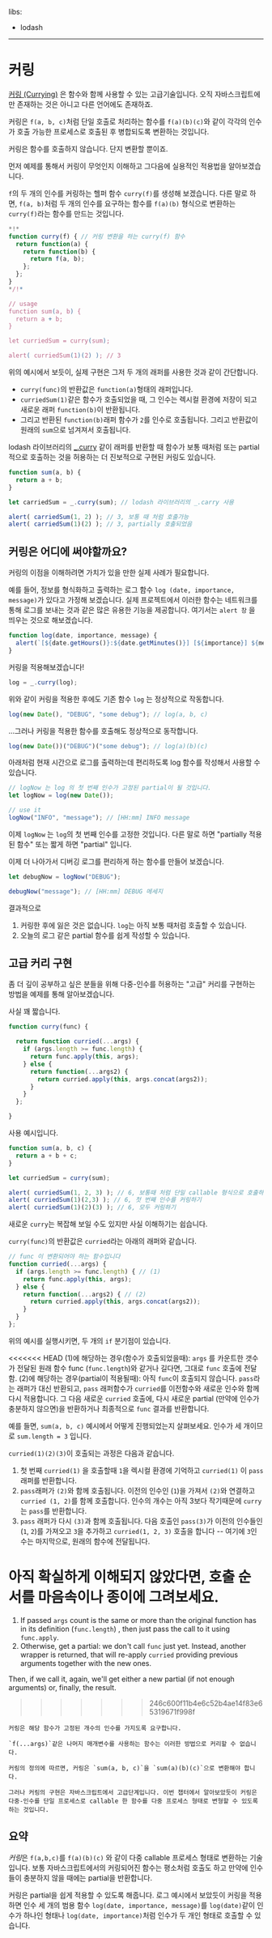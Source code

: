 libs:
  - lodash

---

# 커링

[커링 (Currying)](https://en.wikipedia.org/wiki/Currying) 은 함수와 함께 사용할 수 있는 고급기술입니다. 오직 자바스크립트에만 존재하는 것은 아니고 다른 언어에도 존재하죠.

커링은 `f(a, b, c)`처럼 단일 호출로 처리하는 함수를 `f(a)(b)(c)`와 같이 각각의 인수가 호출 가능한 프로세스로 호출된 후 병합되도록 변환하는 것입니다.

커링은 함수를 호출하지 않습니다. 단지 변환할 뿐이죠.

먼저 예제를 통해서 커링이 무엇인지 이해하고 그다음에 실용적인 적용법을 알아보겠습니다.

`f`의 두 개의 인수를 커링하는 헬퍼 함수 `curry(f)`를 생성해 보겠습니다. 다른 말로 하면, `f(a, b)`처럼 두 개의 인수를 요구하는 함수를 `f(a)(b)` 형식으로 변환하는 `curry(f)`라는 함수를 만드는 것입니다.

```js run
*!*
function curry(f) { // 커링 변환을 하는 curry(f) 함수
  return function(a) {
    return function(b) {
      return f(a, b);
    };
  };
}
*/!*

// usage
function sum(a, b) {
  return a + b;
}

let curriedSum = curry(sum);

alert( curriedSum(1)(2) ); // 3
```

위의 예시에서 보듯이, 실제 구현은 그저 두 개의 래퍼를 사용한 것과 같이 간단합니다.

- `curry(func)`의 반환값은 `function(a)`형태의 래퍼입니다.
- `curriedSum(1)`같은 함수가 호출되었을 때, 그 인수는 렉시컬 환경에 저장이 되고 새로운 래퍼 `function(b)`이 반환됩니다.
- 그리고 반환된 `function(b)`래퍼 함수가 `2`를 인수로 호출됩니다. 그리고 반환값이 원래의 `sum`으로 넘겨져서 호출됩니다. 

lodash 라이브러리의 [_.curry](https://lodash.com/docs#curry) 같이 래퍼를 반환할 때 함수가 보통 때처럼 또는 partial 적으로 호출하는 것을 허용하는 더 진보적으로 구현된 커링도 있습니다.

```js run
function sum(a, b) {
  return a + b;
}

let carriedSum = _.curry(sum); // lodash 라이브러리의 _.carry 사용

alert( carriedSum(1, 2) ); // 3, 보통 때 처럼 호출가능
alert( carriedSum(1)(2) ); // 3, partially 호출되었음
```

## 커링은 어디에 써야할까요?

커링의 이점을 이해하려면 가치가 있을 만한 실제 사례가 필요합니다.

예를 들어, 정보를 형식화하고 출력하는 로그 함수 `log (date, importance, message)`가 있다고 가정해 보겠습니다. 실제 프로젝트에서 이러한 함수는 네트워크를 통해 로그를 보내는 것과 같은 많은 유용한 기능을 제공합니다. 여기서는 `alert 창` 을 띄우는 것으로 해보겠습니다.

```js
function log(date, importance, message) {
  alert(`[${date.getHours()}:${date.getMinutes()}] [${importance}] ${message}`);
}
```

커링을 적용해보겠습니다!

```js
log = _.curry(log);
```

위와 같이 커링을 적용한 후에도 기존 함수 `log` 는 정상적으로 작동합니다.

```js
log(new Date(), "DEBUG", "some debug"); // log(a, b, c)
```

...그러나 커링을 적용한 함수를 호출해도 정상적으로 동작합니다.

```js
log(new Date())("DEBUG")("some debug"); // log(a)(b)(c)
```

아래처럼 현재 시간으로 로그를 출력하는데 편리하도록 log 함수를 작성해서 사용할 수 있습니다.

```js
// logNow 는 log 의 첫 번째 인수가 고정된 partial이 될 것입니다.
let logNow = log(new Date());

// use it
logNow("INFO", "message"); // [HH:mm] INFO message
```

이제 `logNow` 는 `log`의 첫 번째 인수를 고정한 것입니다. 다른 말로 하면 "partially 적용된 함수" 또는 짧게 하면 "partial" 입니다.

이제 더 나아가서 디버깅 로그를 편리하게 하는 함수를 만들어 보겠습니다.

```js
let debugNow = logNow("DEBUG");

debugNow("message"); // [HH:mm] DEBUG 메세지
```

결과적으로
1. 커링한 후에 잃은 것은 없습니다. `log`는 아직 보통 때처럼 호출할 수 있습니다.
2. 오늘의 로그 같은 partial 함수를 쉽게 작성할 수 있습니다.

## 고급 커리 구현

좀 더 깊이 공부하고 싶은 분들을 위해 다중-인수를 허용하는 "고급" 커리를 구현하는 방법을 예제를 통해 알아보겠습니다.

사실 꽤 짧습니다.

```js
function curry(func) {

  return function curried(...args) {
    if (args.length >= func.length) {
      return func.apply(this, args);
    } else {
      return function(...args2) {
        return curried.apply(this, args.concat(args2));
      }
    }
  };

}
```

사용 예시입니다.

```js
function sum(a, b, c) {
  return a + b + c;
}

let curriedSum = curry(sum);

alert( curriedSum(1, 2, 3) ); // 6, 보통때 처럼 단일 callable 형식으로 호출하기
alert( curriedSum(1)(2,3) ); // 6, 첫 번째 인수를 커링하기
alert( curriedSum(1)(2)(3) ); // 6, 모두 커링하기
```

새로운 `curry`는 복잡해 보일 수도 있지만 사실 이해하기는 쉽습니다.

`curry(func)`의 반환값은 `curried`라는 아래의 래퍼와 같습니다.

```js
// func 이 변환되어야 하는 함수입니다
function curried(...args) {
  if (args.length >= func.length) { // (1)
    return func.apply(this, args);
  } else {
    return function(...args2) { // (2)
      return curried.apply(this, args.concat(args2));
    }
  }
};
```

위의 예시를 실행시키면, 두 개의 `if` 분기점이 있습니다.

<<<<<<< HEAD
(1)에 해당하는 경우(함수가 호출되었을때): `args` 를 카운트한 갯수가 전달된 원래 함수 func (`func.length`)와 같거나 길다면, 그대로 `func` 호출에 전달함.
(2)에 해당하는 경우(partial이 적용될때): 아직 `func`이 호출되지 않습니다. `pass`라는 래퍼가 대신 반환되고, `pass` 래퍼함수가 `curried`를 이전함수와 새로운 인수와 함께 다시 적용합니다. 그 다음 새로운 `curried` 호출에, 다시 새로운 partial (만약에 인수가 충분하지 않으면)을 반환하거나 최종적으로 `func` 결과를 반환합니다.

예를 들면, `sum(a, b, c)` 예시에서 어떻게 진행되었는지 살펴보세요. 인수가 세 개이므로 `sum.length = 3` 입니다.

`curried(1)(2)(3)`이 호출되는 과정은 다음과 같습니다.

1. 첫 번째 `curried(1)` 을 호출할때 `1`을 렉시컬 환경에 기억하고 `curried(1)` 이 `pass` 래퍼를 반환합니다.
2. `pass`래퍼가 `(2)`와 함께 호출됩니다. 이전의 인수인 (`1`)을 가져서 `(2)`와 연결하고`curried (1, 2)`를 함께 호출합니다. 인수의 개수는 아직 3보다 작기때문에 `curry`는 `pass`를 반환합니다.
3. `pass` 래퍼가 다시 `(3)`과 함께 호출됩니다. 다음 호출인 `pass(3)`가 이전의 인수들인 (`1`, `2`)를 가져오고 `3`을 추가하고 `curried(1, 2, 3)` 호출을 합니다 -- 여기에 `3`인수는 마지막으로, 원래의 함수에 전달됩니다.

아직 확실하게 이해되지 않았다면, 호출 순서를 마음속이나 종이에 그려보세요.
=======
1. If passed `args` count is the same or more than the original function has in its definition (`func.length`) , then just pass the call to it using `func.apply`. 
2. Otherwise, get a partial: we don't call `func` just yet. Instead, another wrapper is returned, that will re-apply `curried` providing previous arguments together with the new ones. 

Then, if we call it, again, we'll get either a new partial (if not enough arguments) or, finally, the result.
>>>>>>> 246c600f11b4e6c52b4ae14f83e65319671f998f

```smart header="오직 고정된 길이의 함수들만 사용 가능합니다"
커링은 해당 함수가 고정된 개수의 인수를 가지도록 요구합니다.

`f(...args)`같은 나머지 매개변수를 사용하는 함수는 이러한 방법으로 커리할 수 없습니다.
```

```smart header="커링보다는 조금 더"
커링의 정의에 따르면, 커링은 `sum(a, b, c)`을 `sum(a)(b)(c)`으로 변환해야 합니다.

그러나 커링의 구현은 자바스크립트에서 고급단계입니다. 이번 챕터에서 알아보았듯이 커링은 다중-인수를 단일 프로세스로 callable 한 함수를 다중 프로세스 형태로 변형할 수 있도록 하는 것입니다.
```

## 요약

*커링*은 `f(a,b,c)`를 `f(a)(b)(c)` 와 같이 다중 callable 프로세스 형태로 변환하는 기술입니다. 보통 자바스크립트에서의 커링되어진 함수는 평소처럼 호출도 하고 만약에 인수들이 충분하지 않을 때에는 partial을 반환합니다.

커링은 partial을 쉽게 적용할 수 있도록 해줍니다. 로그 예시에서 보았듯이 커링을 적용하면 인수 세 개의 범용 함수 `log(date, importance, message)`를 `log(date)`같이 인수가 하나인 형태나 `log(date, importance)`처럼 인수가 두 개인 형태로 호출할 수 있습니다.
